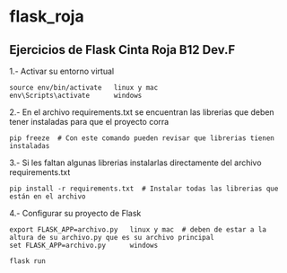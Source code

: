 # flask_roja

## Ejercicios de Flask Cinta Roja B12 Dev.F

1.- Activar su entorno virtual
```
source env/bin/activate   linux y mac
env\Scripts\activate      windows
```
2.- En el archivo requirements.txt se encuentran las librerias que deben tener instaladas para que el proyecto corra
```
pip freeze  # Con este comando pueden revisar que librerias tienen instaladas
```
3.- Si les faltan algunas librerias instalarlas directamente del archivo requirements.txt
```
pip install -r requirements.txt  # Instalar todas las librerias que están en el archivo
```
4.- Configurar su proyecto de Flask
```
export FLASK_APP=archivo.py   linux y mac  # deben de estar a la altura de su archivo.py que es su archivo principal
set FLASK_APP=archivo.py      windows

flask run
```
